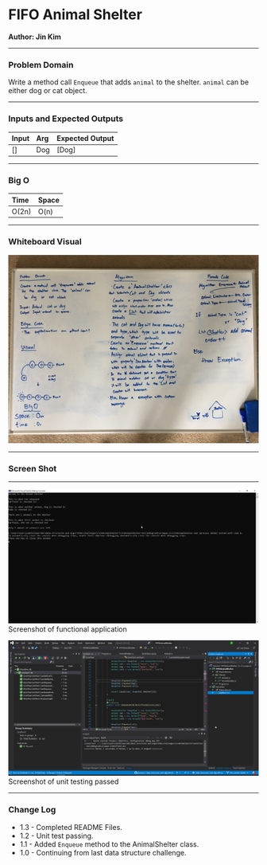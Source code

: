 # **FIFO Animal Shelter**

**Author: Jin Kim**

---

### Problem Domain

Write a method call `Enqueue` that adds `animal` to the shelter. `animal` can be either dog or cat object. 

---

### Inputs and Expected Outputs

| Input | Arg |Expected Output |
| :----------- |:--------- | :----------- |
| []| Dog | [Dog]|



---

### Big O


| Time | Space |
| :----------- | :----------- |
| O(2n) | O(n) |


---


### Whiteboard Visual
![White Board](../../assets/FIFOAnimalShelter/whiteboard.JPG)


---

### Screen Shot
---
![Application Demo](../../assets/FIFOAnimalShelter/applicatin-running.png)
Screenshot of functional application

![Unit Testing](../../assets/FIFOAnimalShelter/unit-testing.png)
Screenshot of unit testing passed

---
### Change Log
- 1.3 - Completed README Files.  
- 1.2 - Unit test passing.
- 1.1 - Added `Enqueue` method to the AnimalShelter class.
- 1.0 - Continuing from last data structure challenge.

